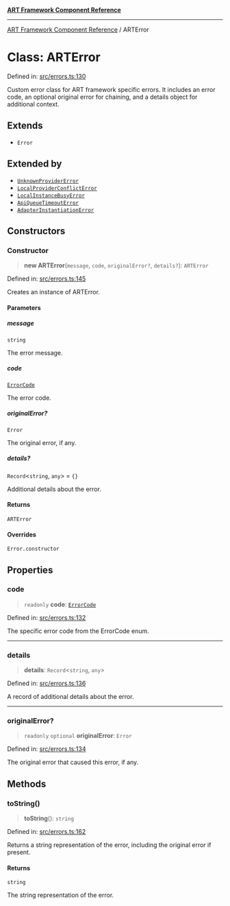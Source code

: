 [**ART Framework Component Reference**](../README.md)

***

[ART Framework Component Reference](../README.md) / ARTError

# Class: ARTError

Defined in: [src/errors.ts:130](https://github.com/hashangit/ART/blob/389c66e54bc50d9dde33052d28a5a19571a13dbf/src/errors.ts#L130)

Custom error class for ART framework specific errors.
It includes an error code, an optional original error for chaining,
and a details object for additional context.

## Extends

- `Error`

## Extended by

- [`UnknownProviderError`](UnknownProviderError.md)
- [`LocalProviderConflictError`](LocalProviderConflictError.md)
- [`LocalInstanceBusyError`](LocalInstanceBusyError.md)
- [`ApiQueueTimeoutError`](ApiQueueTimeoutError.md)
- [`AdapterInstantiationError`](AdapterInstantiationError.md)

## Constructors

### Constructor

> **new ARTError**(`message`, `code`, `originalError?`, `details?`): `ARTError`

Defined in: [src/errors.ts:145](https://github.com/hashangit/ART/blob/389c66e54bc50d9dde33052d28a5a19571a13dbf/src/errors.ts#L145)

Creates an instance of ARTError.

#### Parameters

##### message

`string`

The error message.

##### code

[`ErrorCode`](../enumerations/ErrorCode.md)

The error code.

##### originalError?

`Error`

The original error, if any.

##### details?

`Record`\<`string`, `any`\> = `{}`

Additional details about the error.

#### Returns

`ARTError`

#### Overrides

`Error.constructor`

## Properties

### code

> `readonly` **code**: [`ErrorCode`](../enumerations/ErrorCode.md)

Defined in: [src/errors.ts:132](https://github.com/hashangit/ART/blob/389c66e54bc50d9dde33052d28a5a19571a13dbf/src/errors.ts#L132)

The specific error code from the ErrorCode enum.

***

### details

> **details**: `Record`\<`string`, `any`\>

Defined in: [src/errors.ts:136](https://github.com/hashangit/ART/blob/389c66e54bc50d9dde33052d28a5a19571a13dbf/src/errors.ts#L136)

A record of additional details about the error.

***

### originalError?

> `readonly` `optional` **originalError**: `Error`

Defined in: [src/errors.ts:134](https://github.com/hashangit/ART/blob/389c66e54bc50d9dde33052d28a5a19571a13dbf/src/errors.ts#L134)

The original error that caused this error, if any.

## Methods

### toString()

> **toString**(): `string`

Defined in: [src/errors.ts:162](https://github.com/hashangit/ART/blob/389c66e54bc50d9dde33052d28a5a19571a13dbf/src/errors.ts#L162)

Returns a string representation of the error, including the original error if present.

#### Returns

`string`

The string representation of the error.

